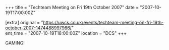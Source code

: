 +++
title = "Techteam Meeting on Fri 19th October 2007"
date = "2007-10-19T17:00:00Z"

[extra]
original = "https://uwcs.co.uk/events/techteam-meeting-on-fri-19th-october-2007-1474488997966/"    
ent_time = "2007-10-19T18:00:00Z"
location = "DCS"
+++

GAMING\!

